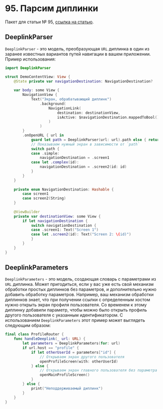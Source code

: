 #  95. Парсим диплинки

Пакет для статьи № 95, [ссылка на статью](https://telegra.ph/95-Parsim-diplinki-11-29).

## DeeplinkParser

`DeeplinkParser` - это модель, преобразующая `URL` диплинка в один из заранее известных вариантов путей навигации в вашем приложении. Пример использования:

```swift
import DeeplinkParser

struct DemoContentView: View {
    @State private var navigationDestination: NavigationDestination?
    
    var body: some View {
        NavigationView {
            Text("Экран, обрабатывающий диплинк")
                .background(
                    NavigationLink(
                        destination: destinationView,
                        isActive: $navigationDestination.mappedToBool()
                    )
                )
        }
        .onOpenURL { url in
            guard let path = DeeplinkParser(url: url).path else { return }
            // Показываем нужный экран в зависимости от `path`
            switch path {
            case .simple:
                navigationDestination = .screen1
            case let .complex(id):
                navigationDestination = .screen2(id: id)
            }
        }
    }
    
    private enum NavigationDestination: Hashable {
        case screen1
        case screen2(String)
    }
    
    @ViewBuilder
    private var destinationView: some View {
        if let navigationDestination {
            switch navigationDestination {
            case .screen1: Text("Screen 1")
            case let .screen2(id): Text("Screen 2: \(id)")
            }
        }
    }
}

```

## DeeplinkParameters

`DeeplinkParameters` - это модель, создающая словарь с параметрами из `URL` диплинка.
Может пригодиться, если у вас уже есть свой механизм обработки простых диплинков без параметров, и дополнительно нужно добавить обработку параметров.
Например, ваш механизм обработки диплинков знает, что при получении ссылки с определенным хостом нужно открыть экран профиля пользователя.
Со временем к этому диплинку добавили параметр, чтобы можно было открыть профиль другого пользователя с указанным идентификатором.
С использованием `DeeplinkParameters` этот пример может выглядеть следующим образом:

```swift
final class ProfileRouter {
    func handleDeeplink(_ url: URL) {
        let parameters = DeeplinkParameters(for: url)
        if url.host == "profile" {
            if let otherUserId = parameters["id"] {
                // Открываем экран другого пользователя
                openProfileScreen(with: otherUserId)
            } else {
                // Открываем экран главного пользователя без параметра
                openMainProfileScreen()
            }
        } else {
            print("Неподдерживаемый диплинк")
        }
    }
}
```
